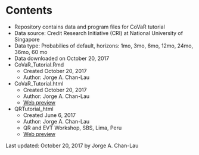 # Contents
- Repository contains data and program files for CoVaR tutorial
- Data source: Credit Research Initiative (CRI) at National University of Singapore
- Data type: Probabilies of default, horizons: 1mo, 3mo, 6mo, 12mo, 24mo, 36mo, 60 mo
- Data downloaded on October 20, 2017
- CoVaR_Tutorial.Rmd
  - Created October 20, 2017
  - Author: Jorge A. Chan-Lau
- CoVaR_Tutorial.html
  - Created October 20, 2017
  - Author: Jorge A. Chan-Lau
  - [Web preview](https://htmlpreview.github.io/?https://github.com/jchanlauimf/Systemic-Risk/blob/master/CoVaR/CoVaR_Tutorial.html)
- QRTutorial_html
  - Created June 6, 2017
  - Author: Jorge A. Chan-Lau
  - QR and EVT Workshop, SBS, Lima, Peru
  - [Web preview](https://htmlpreview.github.io/?https://github.com/jchanlauimf/Systemic-Risk/blob/master/CoVaR/QRTutorial.html)
  
Last updated: October 20, 2017 by Jorge A. Chan-Lau  
